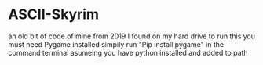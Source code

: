 # ASCII-Skyrim
an old bit of code of mine from 2019 I found on my hard drive 
  to run this you must need Pygame installed simpily run 
  "Pip install pygame" 
   in the command terminal asumeing you have python installed and added to path 
